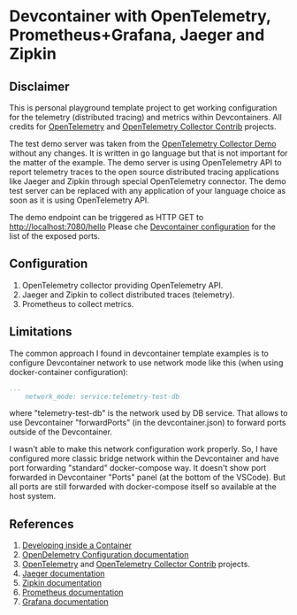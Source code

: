 # Devcontainer with OpenTelemetry, Prometheus+Grafana, Jaeger and Zipkin

## Disclaimer

This is personal playground template project to get working configuration for the telemetry (distributed tracing) and metrics within Devcontainers.
All credits for [OpenTelemetry](https://github.com/open-telemetry) and [OpenTelemetry Collector Contrib](https://github.com/open-telemetry/opentelemetry-collector-contrib/tree/main) projects.

The test demo server was taken from the [OpenTelemetry Collector Demo](https://github.com/open-telemetry/opentelemetry-collector-contrib/tree/main/examples/demo) without any changes. It is written in go language but that is not important for the matter of the example. The demo server is using OpenTelemetry API to report telemetry traces to the open source distributed tracing applications like Jaeger and Zipkin through special OpenTelemetry connector. The demo test server can be replaced with any application of your language choice as soon as it is using OpenTelemetry API.

The demo endpoint can be triggered as HTTP GET to <http://localhost:7080/hello>
Please che [Devcontainer configuration](./.devcontainer/devcontainer.json) for the list of the exposed ports.

## Configuration

1. OpenTelemetry collector providing OpenTelemetry API.
2. Jaeger and Zipkin to collect distributed traces (telemetry).
3. Prometheus to collect metrics.

## Limitations

The common approach I found in devcontainer template examples is to configure Devcontainer network to use network mode like this (when using docker-container configuration):

```docker-compose.yml
...
    network_mode: service:telemetry-test-db
```

where "telemetry-test-db" is the network used by DB service. That allows to use Devcontainer "forwardPorts" (in the devcontainer.json) to forward ports outside of the Devcontainer.

I wasn't able to make this network configuration work properly.
So, I have configured more classic bridge network within the Devcontainer and have port forwarding "standard" docker-compose way.
It doesn't show port forwarded in Devcontainer "Ports" panel (at the bottom of the VSCode). But all ports are still forwarded with docker-compose itself so available at the host system.

## References

1. [Developing inside a Container](https://code.visualstudio.com/docs/devcontainers/containers)
2. [OpenDelemetry Configuration documentation](https://opentelemetry.io/docs/collector/configuration/)
3. [OpenTelemetry](https://github.com/open-telemetry) and [OpenTelemetry Collector Contrib](https://github.com/open-telemetry/opentelemetry-collector-contrib/tree/main) projects.
4. [Jaeger documentation](https://www.jaegertracing.io/docs/1.54/)
5. [Zipkin documentation](https://zipkin.io/)
6. [Prometheus documentation](https://prometheus.io/docs/prometheus/latest/getting_started/)
7. [Grafana documentation](https://grafana.com/docs/grafana/latest/)
